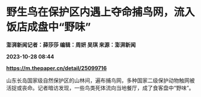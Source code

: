 # 野生鸟在保护区内遇上夺命捕鸟网，流入饭店成盘中“野味”
**澎湃新闻记者：薛莎莎 编辑：周妍 吴琪 来源：澎湃新闻**

**2023-10-28 08:44**

**https://m.thepaper.cn/detail/25099716**

山东长岛国家级自然保护区的山林间，遍布捕鸟网，多种国家二级保护动物触网被活捉或丧命。记者暗访发现，一些鸟类死体流向当地餐厅，成了食客盘中“野味”。